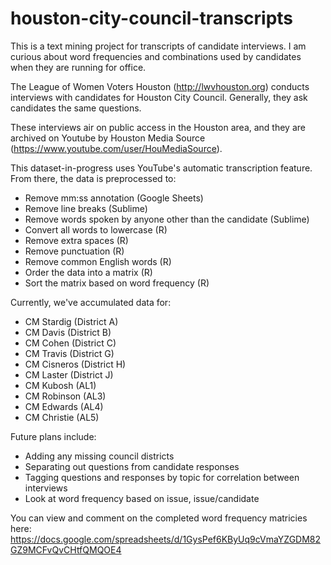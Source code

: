 # houston-city-council-transcripts
This is a text mining project for transcripts of candidate interviews. I am curious about word frequencies and combinations used by candidates when they are running for office.

The League of Women Voters Houston (http://lwvhouston.org) conducts interviews with candidates for Houston City Council. Generally, they ask candidates the same questions.

These interviews air on public access in the Houston area, and they are archived on Youtube by Houston Media Source (https://www.youtube.com/user/HouMediaSource).

This dataset-in-progress uses YouTube's automatic transcription feature. From there, the data is preprocessed to:

- Remove mm:ss annotation (Google Sheets)
- Remove line breaks (Sublime)
- Remove words spoken by anyone other than the candidate (Sublime)
- Convert all words to lowercase (R)
- Remove extra spaces (R)
- Remove punctuation (R)
- Remove common English words (R)
- Order the data into a matrix (R)
- Sort the matrix based on word frequency (R)

Currently, we've accumulated data for:

- CM Stardig (District A)
- CM Davis (District B)
- CM Cohen (District C)
- CM Travis (District G)
- CM Cisneros (District H)
- CM Laster (District J)
- CM Kubosh (AL1)
- CM Robinson (AL3)
- CM Edwards (AL4)
- CM Christie (AL5)

Future plans include:

- Adding any missing council districts
- Separating out questions from candidate responses
- Tagging questions and responses by topic for correlation between interviews
- Look at word frequency based on issue, issue/candidate

You can view and comment on the completed word frequency matricies here: https://docs.google.com/spreadsheets/d/1GysPef6KByUq9cVmaYZGDM82GZ9MCFvQvCHtfQMQOE4